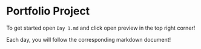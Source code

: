 # Portfolio Project

To get started open `Day 1.md` and click open preview in the top right corner!

Each day, you will follow the corresponding markdown document!
